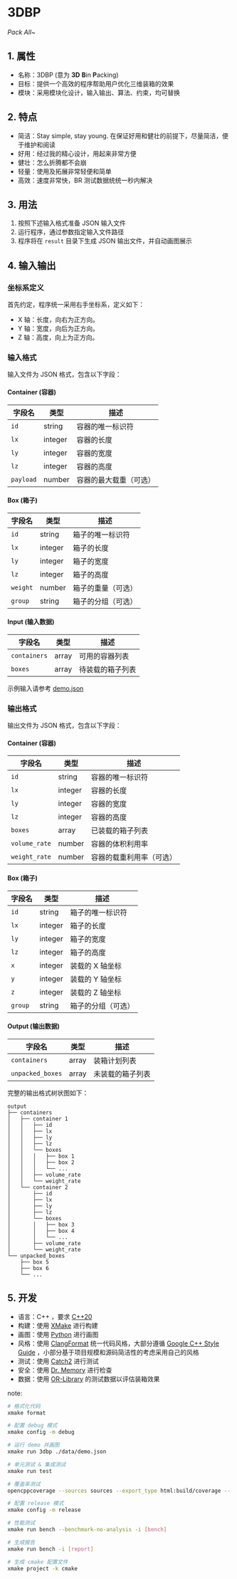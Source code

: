 # 3DBP

_Pack All~_

## 1. 属性

- 名称：3DBP (意为 **3D** **B**in **P**acking)
- 目标：提供一个高效的程序帮助用户优化三维装箱的效果
- 模块：采用模块化设计，输入输出、算法、约束，均可替换

## 2. 特点

- 简洁：Stay simple, stay young. 在保证好用和健壮的前提下，尽量简洁，便于维护和阅读
- 好用：经过我的精心设计，用起来非常方便
- 健壮：怎么折腾都不会崩
- 轻量：使用及拓展非常轻便和简单
- 高效：速度非常快，BR 测试数据统统一秒内解决

## 3. 用法

1. 按照下述输入格式准备 JSON 输入文件
2. 运行程序，通过参数指定输入文件路径
3. 程序将在 `result` 目录下生成 JSON 输出文件，并自动画图展示

## 4. 输入输出

### 坐标系定义

首先约定，程序统一采用右手坐标系，定义如下：

- X 轴：长度，向右为正方向。
- Y 轴：宽度，向后为正方向。
- Z 轴：高度，向上为正方向。

### 输入格式

输入文件为 JSON 格式，包含以下字段：

#### Container (容器)

| 字段名    | 类型    | 描述                   |
| --------- | ------- | ---------------------- |
| `id`      | string  | 容器的唯一标识符       |
| `lx`      | integer | 容器的长度             |
| `ly`      | integer | 容器的宽度             |
| `lz`      | integer | 容器的高度             |
| `payload` | number  | 容器的最大载重（可选） |

#### Box (箱子)

| 字段名   | 类型    | 描述               |
| -------- | ------- | ------------------ |
| `id`     | string  | 箱子的唯一标识符   |
| `lx`     | integer | 箱子的长度         |
| `ly`     | integer | 箱子的宽度         |
| `lz`     | integer | 箱子的高度         |
| `weight` | number  | 箱子的重量（可选） |
| `group`  | string  | 箱子的分组（可选） |

#### Input (输入数据)

| 字段名       | 类型  | 描述             |
| ------------ | ----- | ---------------- |
| `containers` | array | 可用的容器列表   |
| `boxes`      | array | 待装载的箱子列表 |

示例输入请参考 [demo.json](data/demo.json)

### 输出格式

输出文件为 JSON 格式，包含以下字段：

#### Container (容器)

| 字段名        | 类型    | 描述                     |
| ------------- | ------- | ------------------------ |
| `id`          | string  | 容器的唯一标识符         |
| `lx`          | integer | 容器的长度               |
| `ly`          | integer | 容器的宽度               |
| `lz`          | integer | 容器的高度               |
| `boxes`       | array   | 已装载的箱子列表         |
| `volume_rate` | number  | 容器的体积利用率         |
| `weight_rate` | number  | 容器的载重利用率（可选） |

#### Box (箱子)

| 字段名  | 类型    | 描述               |
| ------- | ------- | ------------------ |
| `id`    | string  | 箱子的唯一标识符   |
| `lx`    | integer | 箱子的长度         |
| `ly`    | integer | 箱子的宽度         |
| `lz`    | integer | 箱子的高度         |
| `x`     | integer | 装载的 X 轴坐标    |
| `y`     | integer | 装载的 Y 轴坐标    |
| `z`     | integer | 装载的 Z 轴坐标    |
| `group` | string  | 箱子的分组（可选） |

#### Output (输出数据)

| 字段名           | 类型  | 描述             |
| ---------------- | ----- | ---------------- |
| `containers`     | array | 装箱计划列表     |
| `unpacked_boxes` | array | 未装载的箱子列表 |

完整的输出格式树状图如下：

```
output
├── containers
│   ├── container 1
│   │   ├── id
│   │   ├── lx
│   │   ├── ly
│   │   ├── lz
│   │   └── boxes
│   │   │   ├── box 1
│   │   │   ├── box 2
│   │   │   └── ...
│   │   ├── volume_rate
│   │   └── weight_rate
│   └── container 2
│       ├── id
│       ├── lx
│       ├── ly
│       ├── lz
│       └── boxes
│       │   ├── box 3
│       │   ├── box 4
│       │   └── ...
│       ├── volume_rate
│       └── weight_rate
└── unpacked_boxes
    ├── box 5
    ├── box 6
    └── ...
```

## 5. 开发

- 语言：C++ ，要求 [C++20](https://en.cppreference.com/w/cpp/20.html)
- 构建：使用 [XMake](https://xmake.io) 进行构建
- 画图：使用 [Python](https://www.python.org) 进行画图
- 风格：使用 [ClangFormat](https://clang.llvm.org/docs/ClangFormat.html) 统一代码风格，大部分遵循 [Google C++ Style Guide](https://google.github.io/styleguide/cppguide.html) ，小部分基于项目规模和源码简洁性的考虑采用自己的风格
- 测试：使用 [Catch2](https://github.com/catchorg/Catch2) 进行测试
- 安全：使用 [Dr. Memory](https://drmemory.org) 进行检查
- 数据：使用 [OR-Library](https://people.brunel.ac.uk/~mastjjb/jeb/orlib/thpackinfo.html) 的测试数据以评估装箱效果

note:

```bash
# 格式化代码
xmake format

# 配置 debug 模式
xmake config -m debug

# 运行 demo 并画图
xmake run 3dbp ./data/demo.json

# 单元测试 & 集成测试
xmake run test

# 覆盖率测试
opencppcoverage --sources sources --export_type html:build/coverage -- ./build/windows/x64/debug/test.exe

# 配置 release 模式
xmake config -m release

# 性能测试
xmake run bench --benchmark-no-analysis -i [bench]

# 生成报告
xmake run bench -i [report]

# 生成 cmake 配置文件
xmake project -k cmake
```
